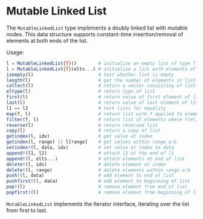 # Mutable Linked List

The `MutableLinkedList` type implements a doubly linked list with mutable nodes.
This data structure supports constant-time insertion/removal of elements
at both ends of the list.

Usage:

```julia
l = MutableLinkedList{T}()        # initialize an empty list of type T
l = MutableLinkedList{T}(elts...) # initialize a list with elements of type T
isempty(l)                        # test whether list is empty
length(l)                         # get the number of elements in list
collect(l)                        # return a vector consisting of list elements
eltype(l)                         # return type of list
first(l)                          # return value of first element of list
last(l)                           # return value of last element of list
l1 == l2                          # test lists for equality
map(f, l)                         # return list with f applied to elements
filter(f, l)                      # return list of elements where f(el) == true
reverse(l)                        # return reversed list
copy(l)                           # return a copy of list
getindex(l, idx)                  # get value at index
getindex(l, range) || l[range]    # get values within range a:b
setindex!(l, data, idx)           # set value at index to data
append!(l1, l2)                   # attach l2 at the end of l1
append!(l, elts...)               # attach elements at end of list
delete!(l, idx)                   # delete element at index
delete!(l, range)                 # delete elements within range a:b
push!(l, data)                    # add element to end of list
pushfirst!(l, data)               # add element to beginning of list
pop!(l)                           # remove element from end of list
popfirst!(l)                      # remove element from beginning of list
```

`MutableLinkedList` implements the Iterator interface, iterating over the list
from first to last.
